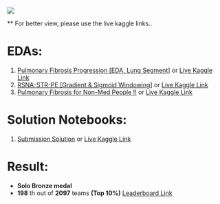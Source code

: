 ![](https://www.osicild.org/uploads/1/2/2/7/122798879/editor/kaggle-v01-clipped_2.png?1569348761)

** For better view, please use the live kaggle links.. 

# EDAs: 
1. [Pulmonary Fibrosis Progression \[EDA, Lung Segment\]](https://github.com/redwankarimsony/OSIC-Pulmonary-Fibrosis-Progression/blob/main/pulmonary-fibrosis-progression-eda-lung-segment.ipynb)   or [Live Kaggle Link](https://www.kaggle.com/redwankarimsony/pulmonary-fibrosis-progression-eda-lung-segment)
2. [RSNA-STR-PE \[Gradient & Sigmoid Windowing\]](https://github.com/redwankarimsony/OSIC-Pulmonary-Fibrosis-Progression/blob/main/rsna-str-pe-gradient-sigmoid-windowing.ipynb)   or [Live Kaggle Link](https://www.kaggle.com/redwankarimsony/rsna-str-pe-gradient-sigmoid-windowing)
3. [Pulmonary Fibrosis for Non-Med People !!](https://github.com/redwankarimsony/OSIC-Pulmonary-Fibrosis-Progression/blob/main/pulmonary-fibrosis-for-non-med-people.ipynb)  or  [Live Kaggle Link](https://www.kaggle.com/redwankarimsony/pulmonary-fibrosis-for-non-med-people)



# Solution Notebooks: 
1. [Submission Solution](https://github.com/redwankarimsony/OSIC-Pulmonary-Fibrosis-Progression/blob/main/fibrosis-osic-submission-20.ipynb) or [Live Kaggle Link](https://www.kaggle.com/redwankarimsony/fibrosis-osic-submission-20/data)

# Result: 
* **Solo Bronze medal**
* **198** th out of **2097** teams **(Top 10%)** [Leaderboard Link](https://www.kaggle.com/c/osic-pulmonary-fibrosis-progression/leaderboard)
